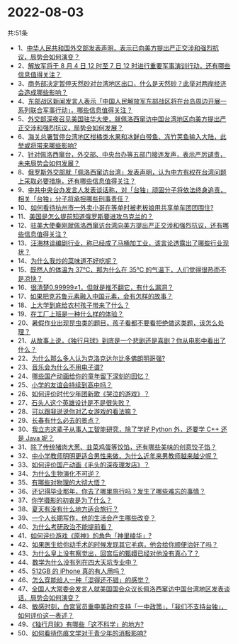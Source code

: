 # 2022-08-03
共:51条
- 1、[中华人民共和国外交部发表声明，表示已向美方提出严正交涉和强烈抗议，局势会如何演变？](https://www.zhihu.com/question/546646500)
- 2、[解放军将于 8 月 4 日 12 时至 7 日 12 时进行重要军事演训行动，还有哪些信息值得关注？](https://www.zhihu.com/question/546647347)
- 3、[商务部决定暂停天然砂对台湾地区出口，什么是天然砂？此举对两岸经济会造成哪些影响？](https://www.zhihu.com/question/546684002)
- 4、[东部战区新闻发言人表示「中国人民解放军东部战区将在台岛周边开展一系列联合军事行动」，哪些信息值得关注？](https://www.zhihu.com/question/546650614)
- 5、[外交部深夜召见美国驻华大使，就佩洛西窜访中国台湾地区向美方提出严正交涉和强烈抗议，局势会如何发展？](https://www.zhihu.com/question/546682053)
- 6、[海关总署暂停台湾地区柑橘类水果和冰鲜白带鱼、冻竹荚鱼输入大陆，此举或将带来哪些影响?](https://www.zhihu.com/question/546688709)
- 7、[针对佩洛西窜台，外交部、中央台办等五部门接连发声，表示严厉谴责，未来局势会如何发展？](https://www.zhihu.com/question/546655846)
- 8、[俄罗斯外交部就「佩洛西窜访台湾」发表声明，认为中方有权在台湾问题上采取必要措施，还有哪些信息值得关注？](https://www.zhihu.com/question/546695190)
- 9、[中共中央台办发言人发表谈话称，对「台独」顽固分子将依法终身追责，相关「台独」分子将承担哪些刑事责任？](https://www.zhihu.com/question/546684419)
- 10、[如何看待杭州市一外卖小哥在等单时被老板娘用共享单车团团围住?](https://www.zhihu.com/question/546050501)
- 11、[美国是怎么提前知道俄罗斯要进攻乌克兰的？](https://www.zhihu.com/question/527116902)
- 12、[驻美大使秦刚就佩洛西窜访台湾向美方提出严正交涉和强烈抗议，还有哪些信息值得关注？](https://www.zhihu.com/question/546683080)
- 13、[汪海林谈编剧行业，称已经成了马桶加工业，该言论透露出了哪些行业现状？](https://www.zhihu.com/question/545728401)
- 14、[为什么我炒的菜味道不好吃呢？](https://www.zhihu.com/question/542483588)
- 15、[既然人的体温为 37℃，那为什么在 35℃ 的气温下，人们觉得很热而不是凉快？](https://www.zhihu.com/question/546132320)
- 16、[很清楚0.99999≠1，但就是推不翻它，有什么漏洞？](https://www.zhihu.com/question/339712658)
- 17、[如果把克苏鲁元素融入中国元素，会有怎样的故事？](https://www.zhihu.com/question/379416064)
- 18、[上大学到底给农村孩子带来了什么？](https://www.zhihu.com/question/516739474)
- 19、[在工厂上班是一种什么样的体验？](https://www.zhihu.com/question/348434653)
- 20、[暑假作业出现昆虫类的题目，孩子看都不要看拒绝做这类题，该怎么处理？](https://www.zhihu.com/question/543509390)
- 21、[从故事上说，《独行月球》到底是一个悲剧还是喜剧？你从电影中看出了什么？](https://www.zhihu.com/question/546363927)
- 22、[为什么那么多人认为克洛克达尔比多佛朗明哥强?](https://www.zhihu.com/question/417879009)
- 23、[音乐会为什么不用电子谱?](https://www.zhihu.com/question/545791002)
- 24、[哪些国产动画给你的童年留下深刻的回忆？](https://www.zhihu.com/question/546534331)
- 25、[小学的友谊会持续到高中吗？](https://www.zhihu.com/question/546682809)
- 26、[如何评价时代少年团新歌《哭泣的游戏》？](https://www.zhihu.com/question/546513106)
- 27、[石头人这个英雄设计是不是很失败？](https://www.zhihu.com/question/522521335)
- 28、[可以跟我说说你对乙女游戏的看法嘛？](https://www.zhihu.com/question/526553812)
- 29、[长春有什么必去的景点？](https://www.zhihu.com/question/54173956)
- 30、[我立志这辈子从事人工智能研究，除了学好 Python 外，还要学 C++ 还是 Java 呢？](https://www.zhihu.com/question/544965161)
- 31、[除了传统猪肉大葱、韭菜鸡蛋等饺馅，还有哪些美味的创意饺子馅？](https://www.zhihu.com/question/544821040)
- 32、[中小学教师明明更适合男性来做，为什么近年来男教师越来越少呢？](https://www.zhihu.com/question/541375976)
- 33、[如何评价国产动画《毛头的深夜理发店》？](https://www.zhihu.com/question/546532267)
- 34、[为什么生物演化不可逆？](https://www.zhihu.com/question/546145064)
- 35、[有哪些对物理的大彻大悟？](https://www.zhihu.com/question/544774028)
- 36、[还记得毕业那年，你去了哪里旅行吗？发生了哪些难忘的事情？](https://www.zhihu.com/question/541678990)
- 37、[你学摄影的初衷是为了什么？](https://www.zhihu.com/question/543476031)
- 38、[夏天有没有什么地方适合旅行？](https://www.zhihu.com/question/543084464)
- 39、[一个人长期写作，他的生活会产生哪些改变？](https://www.zhihu.com/question/266637698)
- 40、[为什么考研政治不能提前看？](https://www.zhihu.com/question/375997118)
- 41、[如何评价游戏《原神》的角色「神里绫华」?](https://www.zhihu.com/question/460066364)
- 42、[如果医生给你动手术的时候发现其它毛病，他会给你顺便治好了吗？](https://www.zhihu.com/question/412278188)
- 43、[为什么皇上没有察觉出，回宫后的甄嬛已经对他没有真心了？](https://www.zhihu.com/question/360849632)
- 44、[数学为什么没有列在四大天坑专业中？](https://www.zhihu.com/question/431174381)
- 45、[512GB 的 iPhone 真的有人用吗？](https://www.zhihu.com/question/294456939)
- 46、[怎么穿能给人一种「混得还不错」的感觉？](https://www.zhihu.com/question/532089846)
- 47、[全国人大常委会发言人就美国国会众议长佩洛西窜访中国台湾地区发表谈话，局势会如何演变？](https://www.zhihu.com/question/546647467)
- 48、[敏感时刻，白宫官员重申美政府支持「一中政策」，「我们不支持台独」，如何评价这一表述？](https://www.zhihu.com/question/546528914)
- 49、[《独行月球》有哪些「这不科学」的地方?](https://www.zhihu.com/question/546088047)
- 50、[如何看待伤痕文学对于青少年的消极影响?](https://www.zhihu.com/question/52685561)